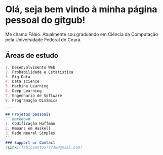 # Olá, seja bem vindo à minha página pessoal do gitgub!
Me chamo Fábio. Atualmente sou graduando em Ciência da Computação pela Universidade Federal do Ceará.
## Áreas de estudo
```markdown
1. Desenvolvimento Web
2. Probabilidade e Estatística
3. Big Data
4. Data science
5. Machine Learning
6. Deep Learning
7. Engenharia de Software
8. Programação Dinâmica

´´´
## Projetos pessoais
```markdown
1. Codificação Huffman
2. Kmeans em Haskell
3. Rede Neural Simples
´´´
### Support or Contact
[Link](fabiosantos77738@gmail.com)



